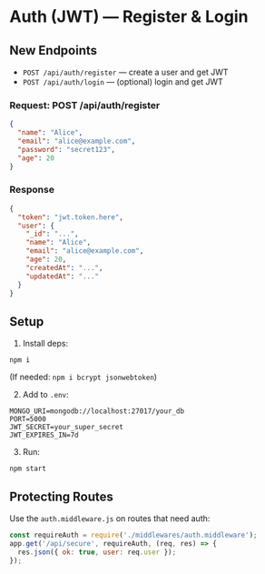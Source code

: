 # Auth (JWT) — Register & Login

## New Endpoints

- `POST /api/auth/register` — create a user and get JWT
- `POST /api/auth/login` — (optional) login and get JWT

### Request: POST /api/auth/register
```json
{
  "name": "Alice",
  "email": "alice@example.com",
  "password": "secret123",
  "age": 20
}
```
### Response
```json
{
  "token": "jwt.token.here",
  "user": {
    "_id": "...",
    "name": "Alice",
    "email": "alice@example.com",
    "age": 20,
    "createdAt": "...",
    "updatedAt": "..."
  }
}
```

## Setup

1. Install deps:
```
npm i
```
(If needed: `npm i bcrypt jsonwebtoken`)

2. Add to `.env`:
```
MONGO_URI=mongodb://localhost:27017/your_db
PORT=5000
JWT_SECRET=your_super_secret
JWT_EXPIRES_IN=7d
```

3. Run:
```
npm start
```

## Protecting Routes

Use the `auth.middleware.js` on routes that need auth:
```js
const requireAuth = require('./middlewares/auth.middleware');
app.get('/api/secure', requireAuth, (req, res) => {
  res.json({ ok: true, user: req.user });
});
```

